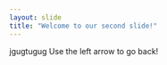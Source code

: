```yaml
---
layout: slide
title: "Welcome to our second slide!"
---
```

jgugtugug
Use the left arrow to go back!
